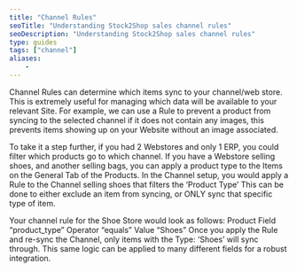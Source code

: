 ```yaml
---
title: "Channel Rules"
seoTitle: "Understanding Stock2Shop sales channel rules"
seoDescription: "Understanding Stock2Shop sales channel rules"
type: guides
tags: ["channel"]
aliases:
    - 
---
```


Channel Rules can determine which items sync to your channel/web store.
This is extremely useful for managing which data will be available to your relevant Site.
For example, we can use a Rule to prevent a product from syncing to the selected channel if it does not contain any 
images, this prevents items showing up on your Website without an image associated.

To take it a step further, if you had 2 Webstores and only 1 ERP, you could filter which products go to which channel.
If you have a Webstore selling shoes, and another selling bags, you can apply a product type to the 
Items on the General Tab of the Products.
In the Channel setup, you would apply a Rule to the Channel selling shoes that filters the ‘Product Type’
This can be done to either exclude an item from syncing, or ONLY sync that specific type of item.

Your channel rule for the Shoe Store would look as follows:
Product Field “product_type” Operator “equals” Value “Shoes”
Once you apply the Rule and re-sync the Channel, only items with the Type: ‘Shoes’ will sync through.
This same logic can be applied to many different fields for a robust integration.
